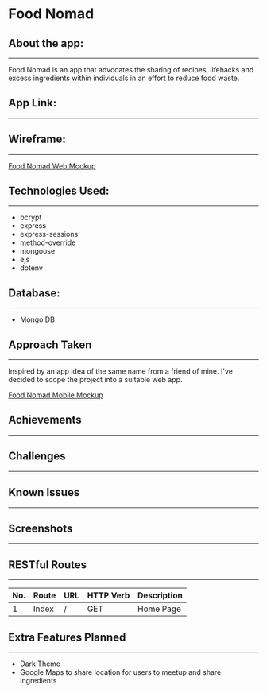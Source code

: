 # Food Nomad

## About the app:

---

Food Nomad is an app that advocates the sharing of recipes, lifehacks and excess ingredients within individuals in an effort to reduce food waste.

## App Link:

---

## Wireframe:

---

[Food Nomad Web Mockup](https://www.figma.com/proto/UcZCNESBlWCKz99K9GHzox/Food-Nomad-Web-App?node-id=1%3A2&scaling=min-zoom)

## Technologies Used:

---

- bcrypt
- express
- express-sessions
- method-override
- mongoose
- ejs
- dotenv

## Database:

---

- Mongo DB

## Approach Taken

---

Inspired by an app idea of the same name from a friend of mine. I've decided to scope the project into a suitable web app.

[Food Nomad Mobile Mockup](https://www.figma.com/proto/qCspl4i1uAYmXkwF9xs2H7/Food_Nomad_Final?node-id=45%3A0&scaling=scale-down)

## Achievements

---

## Challenges

---

## Known Issues

---

## Screenshots

---

## RESTful Routes

---

| No. | Route | URL | HTTP Verb | Description |
| --- | ----- | --- | --------- | ----------- |
| 1   | Index | /   | GET       | Home Page   |

## Extra Features Planned

---

- Dark Theme
- Google Maps to share location for users to meetup and share ingredients
